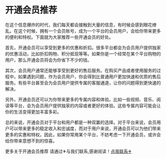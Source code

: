 # 开通会员推荐

在这个信息爆炸的时代，我们每天都会接触到大量的信息，有时候会感到眼花缭乱。在这个时候，拥有一个会员账号，成为一个平台的会员用户，会给你带来更多的便利和特权。下面就为大家推荐一些开通会员的好处。

首先，开通会员可以享受到更多的优惠和折扣。很多平台都会为会员用户提供独家的优惠活动，比如折扣购物、积分抵现等等。如果你是一个经常在某个平台购物的用户，那么开通会员将会为你省下不少的钱。

其次，会员用户通常还能够享受到更好的售后服务。在购买产品或者使用服务的过程中，如果遇到问题，作为会员用户，你会得到比普通用户更加快速和优质的售后服务。有些平台甚至会为会员用户提供专属的客服通道，让你的问题得到更快速的解决。

另外，开通会员还可以为你带来更多的专属内容和体验。比如一些视频、音乐、阅读等平台，会为会员用户提供独家的内容或者更好的体验。这些专属内容可能会让你的生活变得更加丰富多彩。

总的来说，开通会员对于平台和用户都是一种双赢的选择。对于平台来说，会员用户可以带来更多的稳定收入和忠诚度，而对于用户来说，开通会员可以为他们带来更多的实惠和特权。因此，如果你常用某个平台，不妨考虑一下开通会员，或许会给你带来意想不到的惊喜。

更多关于开通会员推荐 请通过✈与我们联系,感谢阅读！[点我联系✈](https://doc.k02.cc)